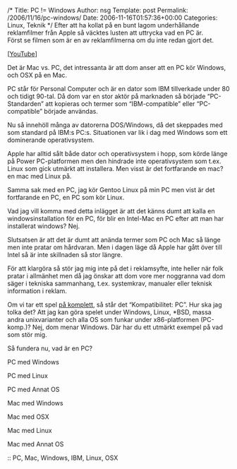 /*
 Title: PC != Windows
 Author: nsg
 Template: post
 Permalink: /2006/11/16/pc-windows/
 Date: 2006-11-16T01:57:36+00:00
 Categories: Linux, Teknik
*/
Efter att ha kollat på en bunt lagom underhållande reklamfilmer från Apple så väcktes lusten att uttrycka vad en PC är.  
Först se filmen som är en av reklamfilmerna om du inte redan gjort det.

  
[[YouTube][1]]

Det är Mac vs. PC, det intressanta är att dom anser att en PC kör Windows, och OSX på en Mac.

PC står för Personal Computer och är en dator som IBM tillverkade under 80 och tidigt 90-tal. Då dom var en stor aktör på marknaden så började &#8220;PC-Standarden&#8221; att kopieras och termer som &#8220;IBM-compatible&#8221; eller &#8220;PC-compatible&#8221; började användas.

Nu så innehöll många av datorerna DOS/Windows, då det skeppades med som standard på IBM:s PC:s. Situationen var lik i dag med Windows som ett dominerande operativsystem.

Apple har alltid sålt både dator och operativsystem i hopp, som körde länge på Power PC-platformen men den hindrade inte operativsystem som t.ex. Linux som gick utmärkt att installera. Men visst är det fortfarande en mac? en mac med Linux på.

Samma sak med en PC, jag kör Gentoo Linux på min PC men vist är det fortfarande en PC, en PC som kör Linux.

Vad jag vill komma med detta inlägget är att det känns dumt att kalla en windowsinstallation för en PC, för blir en Intel-Mac en PC efter att man har installerat windows? Nej.

Slutsatsen är att det är dumt att anända termer som PC och Mac så länge men inte pratar om hårdvaran. Men i dagen läge då Apple har gått över till Intel så är inte skillnaden så stor längre.

För att klargöra så stör jag mig inte på det i reklamsyfte, inte heller när folk pratar i allmänhet men då jag önskar att dom vore mer noggranna vad dom säger i tekniska sammanhang, t.ex. systemkrav, manualer eller teknisk information i reklam.

Om vi tar ett spel [på komplett][2], så står det &#8220;Kompatibilitet: PC&#8221;. Hur ska jag tolka det? Att jag kan göra spelet under Windows, Linux, *BSD, massa andra unixvarianter och alla OS som funkar under x86-platformen (PC-komp.)? Nej, dom menar Windows. Där har du ett utmärkt exempel på vad som stör mig.

Så fundera nu, vad är en PC?

PC med Windows

PC med Linux

PC med Annat OS

Mac med Windows

Mac med OSX

Mac med Linux

Mac med Annat OS

:: PC, Mac, Windows, IBM, Linux, OSX

<small></small>

 [1]: http://www.youtube.com/watch?v=FxLdLBxHRkA&#038;mode=related
 [2]: http://www.komplett.se/k/ki.asp?sku=322885
